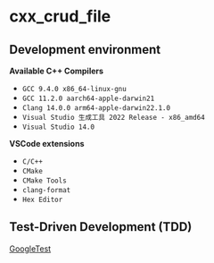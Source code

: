 # cxx_crud_file

## Development environment

**Available C++ Compilers**

- `GCC 9.4.0 x86_64-linux-gnu`
- `GCC 11.2.0 aarch64-apple-darwin21`
- `Clang 14.0.0 arm64-apple-darwin22.1.0`
- `Visual Studio 生成工具 2022 Release - x86_amd64`
- `Visual Studio 14.0`

**VSCode extensions**

- `C/C++`
- `CMake`
- `CMake Tools`
- `clang-format`
- `Hex Editor`

## Test-Driven Development (TDD)

[GoogleTest](http://google.github.io/googletest/quickstart-cmake.html)
